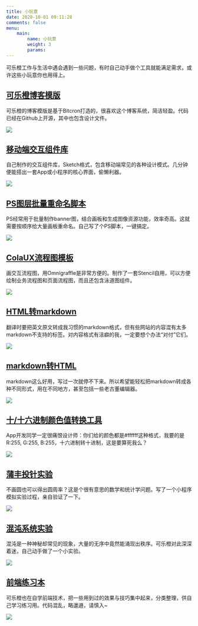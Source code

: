 ```yaml
---
title: 小玩意
date: 2020-10-01 09:11:28
comments: false
menu: 
    main:
        name: 小玩意
        weight: 3
        params:
---
```


可乐橙工作与生活中遇会遇到一些问题，有时自己动手做个工具就能满足需求，或许这些小玩意你也用得上。

## [可乐橙博客模版](https://github.com/greenzorro/bitcron-colachan)

可乐橙的博客模版是基于Bitcron打造的，很喜欢这个博客系统，简洁轻盈。代码已经在Github上开源，其中也包含设计文件。

[![](https://qiniu.colacdn.com/assets/tools/farbox-template.png)](https://github.com/greenzorro/bitcron-colachan)

## [移动端交互组件库](https://www.jianguoyun.com/p/Db7hN6IQwKOaBhi59-wC)

自己制作的交互组件库，Sketch格式，包含移动端常见的各种设计模式。几分钟便能搭出一套App或小程序的核心界面，偷懒利器。

[![](https://qiniu.colacdn.com/assets/tools/ux-library.png)](https://www.jianguoyun.com/p/Db7hN6IQwKOaBhi59-wC)

## [PS图层批量重命名脚本](https://www.jianguoyun.com/p/Ddt-26wQwKOaBhi99-wC)

PS经常用于批量制作banner图，结合画板和生成图像资源功能，效率奇高。这就需要按顺序给大量画板重命名。自己写了个PS脚本，一键搞定。

[![](https://qiniu.colacdn.com/assets/tools/ps-bulkrename.png)](https://www.jianguoyun.com/p/Ddt-26wQwKOaBhi99-wC)

## [ColaUX流程图模板](https://github.com/greenzorro/ColaUX-OmnigraffleStencil)

画交互流程图，用Omnigraffle是非常方便的。制作了一套Stencil自用，可以方便绘制业务流程图和页面流程图，而且还包含泳道图组件。

[![](https://qiniu.colacdn.com/assets/tools/stencil.png)](https://github.com/greenzorro/ColaUX-OmnigraffleStencil)

## [HTML转markdown](http://greenzorro.github.io/something-to-markdown/)

翻译时要把英文原文转成我习惯的markdown格式，但有些网站的内容混有太多markdown不支持的标签。对内容格式有洁癖的我，一定要想个办法“对付”它们。

[![](https://qiniu.colacdn.com/assets/tools/markdown2.png)](http://greenzorro.github.io/something-to-markdown/)

## [markdown转HTML](http://greenzorro.github.io/markdown-to-something)

markdown这么好用，写过一次就停不下来。所以希望能轻松把markdown转成各种不同形式，用在不同地方，甚至包括一些老古董编辑器。

[![](https://qiniu.colacdn.com/assets/tools/markdown.png)](http://greenzorro.github.io/markdown-to-something)

## [十/十六进制颜色值转换工具](http://greenzorro.github.io/hex-dec-color-transform)

App开发同学一定很痛恨设计师：你们给的颜色都是#ffffff这种格式，我要的是R:255, G:255, B:255，十六进制转十进制，这是要算死我么？

[![](https://qiniu.colacdn.com/assets/tools/hex-dec.png)](http://greenzorro.github.io/hex-dec-color-transform)

## [蒲丰投针实验](https://greenzorro.github.io/find-out-pi)

不画圆也可以得出圆周率？这是个很有意思的数学和统计学问题。写了一个小程序模拟实验过程，亲自验证了一下。

[![](https://qiniu.colacdn.com/assets/tools/find-out-pi.png)](https://greenzorro.github.io/find-out-pi)

## [混沌系统实验](http://greenzorro.github.io/chaos)

混沌是一种神秘却常见的现象，大量的无序中竟然能涌现出秩序。可乐橙对此深深着迷，自己动手做了一个小实验。

[![](https://qiniu.colacdn.com/assets/tools/chaos.png)](http://greenzorro.github.io/chaos)

## [前端练习本](http://greenzorro.github.io/demo/)

可乐橙也在自学前端技术，把一些用到过的效果与技巧集中起来，分类整理，供自己学习练习用。代码混乱，略邋遢，请慎入~

[![](https://qiniu.colacdn.com/assets/tools/demo.png)](http://greenzorro.github.io/demo/)

